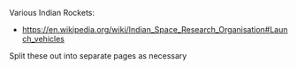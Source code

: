 Various Indian Rockets:
 - https://en.wikipedia.org/wiki/Indian_Space_Research_Organisation#Launch_vehicles

Split these out into separate pages as necessary